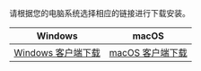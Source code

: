 
请根据您的电脑系统选择相应的链接进行下载安装。

| Windows | macOS | 
|---------|---------|
| [Windows 客户端下载](https://meeting.tencent.com/download-win.html?from=1004) | [macOS 客户端下载](https://meeting.tencent.com/download-mac.html?from=1004) | 
